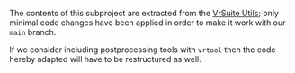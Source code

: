 The contents of this subproject are extracted from the [VrSuite Utils](https://github.com/Deltares/VRSuiteUtils/postprocessing); only minimal code changes have been applied in order to make it work with our `main` branch.

If we consider including postprocessing tools with `vrtool` then the code hereby adapted will have to be restructured as well.